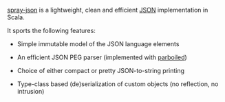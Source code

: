 [spray-json][] is a lightweight, clean and efficient [JSON][] implementation in Scala.

It sports the following features:

* Simple immutable model of the JSON language elements
* An efficient JSON PEG parser (implemented with [parboiled][])
* Choice of either compact or pretty JSON-to-string printing
* Type-class based (de)serialization of custom objects (no reflection, no intrusion)

  [spray-json]: http://json.spray.io
  [JSON]: http://json.org
  [parboiled]: http://parboiled.org
